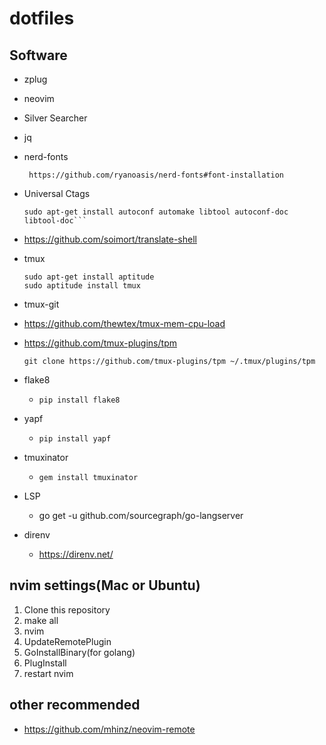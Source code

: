 # dotfiles

## Software

* zplug
* neovim
* Silver Searcher
* jq
* nerd-fonts
  ```
   https://github.com/ryanoasis/nerd-fonts#font-installation
  ```
* Universal Ctags
  ```
  sudo apt-get install autoconf automake libtool autoconf-doc libtool-doc```
  ```
* https://github.com/soimort/translate-shell
* tmux
  ```
  sudo apt-get install aptitude
  sudo aptitude install tmux
  ```
* tmux-git
* https://github.com/thewtex/tmux-mem-cpu-load
* https://github.com/tmux-plugins/tpm

  ```
  git clone https://github.com/tmux-plugins/tpm ~/.tmux/plugins/tpm
  ```
* flake8
  * `pip install flake8`
* yapf
  * `pip install yapf`

* tmuxinator
  * `gem install tmuxinator`

* LSP
  * go get -u github.com/sourcegraph/go-langserver 

* direnv
  * https://direnv.net/

## nvim settings(Mac or Ubuntu)

1. Clone this repository
1. make all
1. nvim
1. UpdateRemotePlugin
1. GoInstallBinary(for golang)
1. PlugInstall
1. restart nvim

## other recommended

* https://github.com/mhinz/neovim-remote
